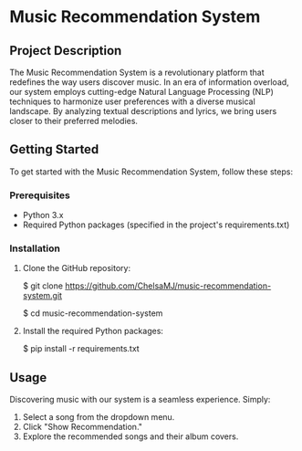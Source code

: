 # Music Recommendation System


## Project Description

The Music Recommendation System is a revolutionary platform that redefines the way users discover music. In an era of information overload, our system employs cutting-edge Natural Language Processing (NLP) techniques to harmonize user preferences with a diverse musical landscape. By analyzing textual descriptions and lyrics, we bring users closer to their preferred melodies.

## Getting Started

To get started with the Music Recommendation System, follow these steps:

### Prerequisites

- Python 3.x
- Required Python packages (specified in the project's requirements.txt)

### Installation

1. Clone the GitHub repository:
   
   $ git clone https://github.com/ChelsaMJ/music-recommendation-system.git
   
   $ cd music-recommendation-system

3. Install the required Python packages:

   $ pip install -r requirements.txt


## Usage

Discovering music with our system is a seamless experience. Simply:

1. Select a song from the dropdown menu.
2. Click "Show Recommendation."
3. Explore the recommended songs and their album covers.




